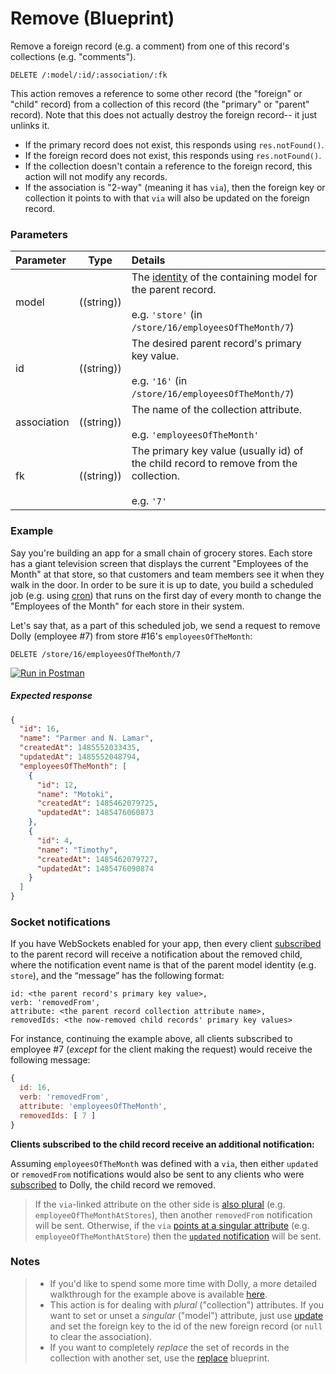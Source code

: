 # Remove (Blueprint)

Remove a foreign record (e.g. a comment) from one of this record's collections (e.g. "comments").

```usage
DELETE /:model/:id/:association/:fk
```

This action removes a reference to some other record (the "foreign" or "child" record) from a collection of this record (the "primary" or "parent" record).  Note that this does not actually destroy the foreign record-- it just unlinks it.

+ If the primary record does not exist, this responds using `res.notFound()`.
+ If the foreign record does not exist, this responds using `res.notFound()`.
+ If the collection doesn't contain a reference to the foreign record, this action will not modify any records.
+ If the association is "2-way" (meaning it has `via`), then the foreign key or collection it points to with that `via` will also be updated on the foreign record.

### Parameters

 Parameter                          | Type                                    | Details
:---------------------------------- | --------------------------------------- |:---------------------------------
 model | ((string)) | The [identity](http://sailsjs.com/documentation/concepts/models-and-orm/model-settings#?identity) of the containing model for the parent record.<br/><br/>e.g. `'store'` (in `/store/16/employeesOfTheMonth/7`)
 id | ((string)) | The desired parent record's primary key value.<br/><br/>e.g. `'16'` (in `/store/16/employeesOfTheMonth/7`)
 association       | ((string))                              | The name of the collection attribute.<br/><br/>e.g. `'employeesOfTheMonth'`
 fk  | ((string))    | The primary key value (usually id) of the child record to remove from the collection.<br/><br/>e.g. `'7'`


### Example

Say you're building an app for a small chain of grocery stores.  Each store has a giant television screen that displays the current "Employees of the Month" at that store, so that customers and team members see it when they walk in the door.  In order to be sure it is up to date, you build a scheduled job (e.g. using [cron](https://en.wikipedia.org/wiki/Cron)) that runs on the first day of every month to change the "Employees of the Month" for each store in their system.

Let's say that, as a part of this scheduled job, we send a request to remove Dolly (employee #7) from store #16's `employeesOfTheMonth`:

```text
DELETE /store/16/employeesOfTheMonth/7
```
[![Run in Postman](https://s3.amazonaws.com/postman-static/run-button.png)](https://www.getpostman.com/run-collection/96217d0d747e536e49a4)

##### Expected response

```json
{
  "id": 16,
  "name": "Parmer and N. Lamar",
  "createdAt": 1485552033435,
  "updatedAt": 1485552048794,
  "employeesOfTheMonth": [
    {
      "id": 12,
      "name": "Motoki",
      "createdAt": 1485462079725,
      "updatedAt": 1485476060873
    },
    {
      "id": 4,
      "name": "Timothy",
      "createdAt": 1485462079727,
      "updatedAt": 1485476090874
    }
  ]
}
```

### Socket notifications

If you have WebSockets enabled for your app, then every client [subscribed](http://sailsjs.com/documentation/reference/web-sockets/resourceful-pub-sub) to the parent record will receive a notification about the removed child, where the notification event name is that of the parent model identity (e.g. `store`), and the &ldquo;message&rdquo; has the following format:

```
id: <the parent record's primary key value>,
verb: 'removedFrom',
attribute: <the parent record collection attribute name>,
removedIds: <the now-removed child records' primary key values>
```

For instance, continuing the example above, all clients subscribed to employee #7 (_except_ for the client making the request) would receive the following message:

```javascript
{
  id: 16,
  verb: 'removedFrom',
  attribute: 'employeesOfTheMonth',
  removedIds: [ 7 ]
}
```

**Clients subscribed to the child record receive an additional notification:**

Assuming `employeesOfTheMonth` was defined with a `via`, then either `updated` or `removedFrom` notifications would also be sent to any clients who were [subscribed](http://sailsjs.com/documentation/reference/web-sockets/resourceful-pub-sub) to Dolly, the child record we removed.

> If the `via`-linked attribute on the other side is [also plural](http://sailsjs.com/documentation/concepts/models-and-orm/associations/many-to-many) (e.g. `employeeOfTheMonthAtStores`), then another `removedFrom` notification will be sent. Otherwise, if the `via` [points at a singular attribute](http://sailsjs.com/documentation/concepts/models-and-orm/associations/one-to-many) (e.g. `employeeOfTheMonthAtStore`) then the [`updated` notification](http://sailsjs.com/documentation/reference/blueprint-api/update#?socket-notifications) will be sent.


### Notes

> + If you'd like to spend some more time with Dolly, a more detailed walkthrough for the example above is available [here](https://gist.github.com/mikermcneil/e5a20b03be5aa4e0459b).
> + This action is for dealing with _plural_ ("collection") attributes.  If you want to set or unset a _singular_ ("model") attribute, just use [update](http://sailsjs.com/documentation/reference/blueprint-api/update) and set the foreign key to the id of the new foreign record (or `null` to clear the association).
> + If you want to completely _replace_ the set of records in the collection with another set, use the [replace](http://sailsjs.com/documentation/reference/blueprint-api/replace) blueprint.

<docmeta name="displayName" value="remove from">
<docmeta name="pageType" value="endpoint">

